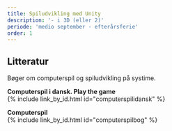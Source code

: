 ```yaml
---
title: Spiludvikling med Unity
description: '- i 3D (eller 2)'
periode: 'medio september - efterårsferie'
order: 1
---
```


## Litteratur
Bøger om computerspil og spiludvikling på systime.

**Computerspil i dansk. Play the game**  
{% include link_by_id.html id="computerspilidansk" %}

**Computerspil**  
{% include link_by_id.html id="computerspilbog" %}
